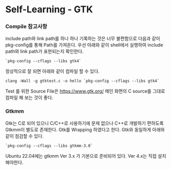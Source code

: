 # Self-Learning - GTK



### Compile 참고사항

include path와 link path를 하나 하나 기록하는 것은 너무 불편함으로 다음과 같이 pkg-config를 통해 Path를 가져온다. 우선 아래와 같이 shell에서 실행하여 include path와 link path가 표현되는지 확인한다.

```shell
`pkg-config --cflags --libs gtk4`
```

정상적으로 잘 되면 아래와 같이 컴파일 할 수 있다.

```shell
clang -Wall -g gtktest.c -o hello `pkg-config --cflags --libs gtk4`
```



Test 를 위한 Source File은 https://www.gtk.org/ 메인 화면의 C source를 그대로 컴파일 해 보는 것이 좋다.





### Gtkmm

Gtk는 C로 되어 있으니 C/C++로 사용하기에 문제 없으나 C++로 개발하기 편하도록 Gtkmm이 별도로 존재한다. Gtk를 Wrapping 하였다고 한다. Gtk와 동일하게 아래와 같이 점검할 수 있다.

```shell
`pkg-config --cflags --libs gtkmm-3.0`
```

Ubuntu 22.04에는 gtkmm Ver 3.x 가 기본으로 준비되어 있다. Ver 4.x는 직접 설치해야한다.

